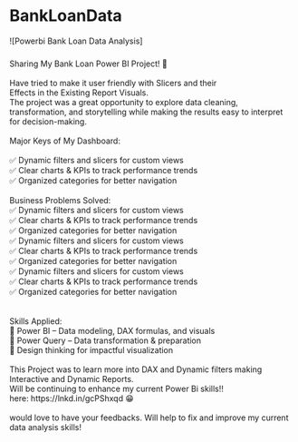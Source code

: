 # BankLoanData

 ![Powerbi Bank Loan Data Analysis]



###

<p align="left">Sharing My Bank Loan Power BI Project! 🛂 <br><br>Have tried to make it user friendly with Slicers and their <br>Effects in the Existing Report Visuals.<br>The project was a great opportunity to explore data cleaning, transformation, and storytelling while making the results easy to interpret<br>for decision-making.<br><br>Major Keys of My Dashboard:<br><br> ✅ Dynamic filters and slicers for custom views<br> ✅ Clear charts & KPIs to track performance trends<br> ✅ Organized categories for better navigation<br><br>Business Problems Solved:<br>✅ Dynamic filters and slicers for custom views<br> ✅ Clear charts & KPIs to track performance trends<br> ✅ Organized categories for better navigation<br>✅ Dynamic filters and slicers for custom views<br> ✅ Clear charts & KPIs to track performance trends<br> ✅ Organized categories for better navigation<br>✅ Dynamic filters and slicers for custom views<br> ✅ Clear charts & KPIs to track performance trends<br> ✅ Organized categories for better navigation<br><br><br>Skills Applied:<br> 🔹 Power BI – Data modeling, DAX formulas, and visuals<br> 🔹 Power Query – Data transformation & preparation<br> 🔹 Design thinking for impactful visualization<br><br> This Project was to learn more into DAX and Dynamic filters making Interactive and Dynamic Reports.<br>Will be continuing to enhance my current Power Bi skills!!<br>here: https://lnkd.in/gcPShxqd 😁 <br><br>would love to have your feedbacks. Will help to fix and improve my current data analysis skills!</p>

###
